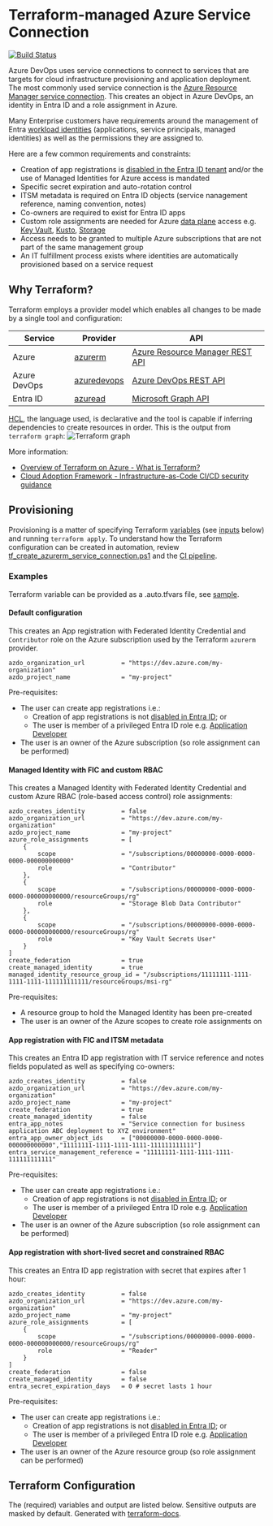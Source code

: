 # Terraform-managed Azure Service Connection

[![Build Status](https://dev.azure.com/geekzter/Pipeline%20Playground/_apis/build/status%2Fcreate-service-connection?branchName=main&label=terraform-ci)](https://dev.azure.com/geekzter/Pipeline%20Playground/_build/latest?definitionId=5&branchName=main)

Azure DevOps uses service connections to connect to services that are targets for cloud infrastructure provisioning and application deployment. The most commonly used service connection is the [Azure Resource Manager service connection](https://learn.microsoft.com/azure/devops/pipelines/library/connect-to-azure?view=azure-devops). This creates an object in Azure DevOps, an identity in Entra ID and a role assignment in Azure.

Many Enterprise customers have requirements around the management of Entra [workload identities](https://learn.microsoft.com/entra/workload-id/workload-identities-overview) (applications, service principals, managed identities) as well as the permissions they are assigned to.

Here are a few common requirements and constraints:

- Creation of app registrations is [disabled in the Entra ID tenant](https://learn.microsoft.com/entra/identity/role-based-access-control/delegate-app-roles#restrict-who-can-create-applications) and/or
the use of Managed Identities for Azure access is mandated
- Specific secret expiration and auto-rotation control
- ITSM metadata is required on Entra ID objects (service nanagement reference, naming convention, notes)
- Co-owners are required to exist for Entra ID apps
- Custom role assignments are needed for Azure [data plane](https://learn.microsoft.com/azure/azure-resource-manager/management/control-plane-and-data-plane#data-plane) access e.g. [Key Vault](https://learn.microsoft.com/azure/key-vault/general/rbac-guide?tabs=azure-cli#azure-built-in-roles-for-key-vault-data-plane-operations), [Kusto](https://learn.microsoft.com/azure/data-explorer/kusto/access-control/role-based-access-control), [Storage](https://learn.microsoft.com/azure/storage/blobs/assign-azure-role-data-access?tabs=portal)
- Access needs to be granted to multiple Azure subscriptions that are not part of the same management group
- An IT fulfillment process exists where identities are automatically provisioned based on a service request

## Why Terraform?

Terraform employs a provider model which enables all changes to be made by a single tool and configuration:

| Service      | Provider | API |
|--------------|----------|-----|
| Azure        | [azurerm](https://registry.terraform.io/providers/hashicorp/azurerm/latest/docs)     | [Azure Resource Manager REST API](https://learn.microsoft.com/rest/api/resources/) |
| Azure DevOps | [azuredevops](https://registry.terraform.io/providers/microsoft/azuredevops/latest/docs) | [Azure DevOps REST API](https://learn.microsoft.com/rest/api/azure/devops/serviceendpoint/endpoints) |
| Entra ID     | [azuread](https://registry.terraform.io/providers/hashicorp/azuread/latest/docs)     | [Microsoft Graph API](https://learn.microsoft.com/graph/use-the-api) |

[HCL](https://developer.hashicorp.com/terraform/language#about-the-terraform-language), the language used, is declarative and the tool is capable if inferring dependencies to create resources in order. This is the output from `terraform graph`:
![Terraform graph](graph.png)

More information:

- [Overview of Terraform on Azure - What is Terraform?](https://learn.microsoft.com/azure/developer/terraform/overview)
- [Cloud Adoption Framework - Infrastructure-as-Code CI/CD security guidance](https://learn.microsoft.com/azure/cloud-adoption-framework/secure/best-practices/secure-devops)

## Provisioning

Provisioning is a matter of specifying Terraform [variables](https://developer.hashicorp.com/terraform/language/values/variables) (see [inputs](#inputs) below) and running `terraform apply`. To understand how the Terraform configuration can be created in automation, review
[tf_create_azurerm_service_connection.ps1](../../../scripts/azure-devops/tf_create_azurerm_service_connection.ps1) and the
[CI pipeline](azure-pipelines.yml).  

### Examples

Terraform variable can be provided as a .auto.tfvars file, see [sample](config.auto.tfvars.sample).

#### Default configuration

This creates an App registration with Federated Identity Credential and `Contributor` role on the Azure subscription used by the Terraform `azurerm` provider.

```hcl
azdo_organization_url          = "https://dev.azure.com/my-organization"
azdo_project_name              = "my-project"
```

Pre-requisites:

- The user can create app registrations i.e.:
  - Creation of app registrations is not [disabled in Entra ID](https://learn.microsoft.com/entra/identity/role-based-access-control/delegate-app-roles#restrict-who-can-create-applications);
  or
  - The user is member of a privileged Entra ID role e.g. [Application Developer](https://learn.microsoft.com/entra/identity/role-based-access-control/permissions-reference#application-developer)
- The user is an owner of the Azure subscription (so role assignment can be performed)

#### Managed Identity with FIC and custom RBAC

This creates a Managed Identity with Federated Identity Credential and custom Azure RBAC (role-based access control) role assignments:

```hcl
azdo_creates_identity          = false
azdo_organization_url          = "https://dev.azure.com/my-organization"
azdo_project_name              = "my-project"
azure_role_assignments         = [
    {
        scope                  = "/subscriptions/00000000-0000-0000-0000-000000000000" 
        role                   = "Contributor"
    },
    {
        scope                  = "/subscriptions/00000000-0000-0000-0000-000000000000/resourceGroups/rg" 
        role                   = "Storage Blob Data Contributor"
    },
    {
        scope                  = "/subscriptions/00000000-0000-0000-0000-000000000000/resourceGroups/rg" 
        role                   = "Key Vault Secrets User"
    }
]
create_federation              = true
create_managed_identity        = true
managed_identity_resource_group_id = "/subscriptions/11111111-1111-1111-1111-111111111111/resourceGroups/msi-rg"
```

Pre-requisites:

- A resource group to hold the Managed Identity has been pre-created
- The user is an owner of the Azure scopes to create role assignments on

#### App registration with FIC and ITSM metadata

This creates an Entra ID app registration with IT service reference and notes fields populated as well as specifying co-owners:

```hcl
azdo_creates_identity          = false
azdo_organization_url          = "https://dev.azure.com/my-organization"
azdo_project_name              = "my-project"
create_federation              = true
create_managed_identity        = false
entra_app_notes                = "Service connection for business application ABC deployment to XYZ environment"
entra_app_owner_object_ids     = ["00000000-0000-0000-0000-000000000000","11111111-1111-1111-1111-111111111111"]
entra_service_management_reference = "11111111-1111-1111-1111-111111111111"
```

Pre-requisites:

- The user can create app registrations i.e.:
  - Creation of app registrations is not [disabled in Entra ID](https://learn.microsoft.com/entra/identity/role-based-access-control/delegate-app-roles#restrict-who-can-create-applications);
  or
  - The user is member of a privileged Entra ID role e.g. [Application Developer](https://learn.microsoft.com/entra/identity/role-based-access-control/permissions-reference#application-developer)
- The user is an owner of the Azure subscription (so role assignment can be performed)

#### App registration with short-lived secret and constrained RBAC

This creates an Entra ID app registration with secret that expires after 1 hour:

```hcl
azdo_creates_identity          = false
azdo_organization_url          = "https://dev.azure.com/my-organization"
azdo_project_name              = "my-project"
azure_role_assignments         = [
    {
        scope                  = "/subscriptions/00000000-0000-0000-0000-000000000000/resourceGroups/rg"
        role                   = "Reader"
    }
]
create_federation              = false
create_managed_identity        = false
entra_secret_expiration_days   = 0 # secret lasts 1 hour
```
Pre-requisites:

- The user can create app registrations i.e.:
  - Creation of app registrations is not [disabled in Entra ID](https://learn.microsoft.com/entra/identity/role-based-access-control/delegate-app-roles#restrict-who-can-create-applications);
  or
  - The user is member of a privileged Entra ID role e.g. [Application Developer](https://learn.microsoft.com/entra/identity/role-based-access-control/permissions-reference#application-developer)
- The user is an owner of the Azure resource group (so role assignment can be performed)

## Terraform Configuration

The (required) variables and output are listed below. Sensitive outputs are masked by default.
Generated with [terraform-docs](https://terraform-docs.io/).
